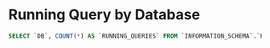 # Running Query by Database

```sql
SELECT `DB`, COUNT(*) AS `RUNNING_QUERIES` FROM `INFORMATION_SCHEMA`.`PROCESSLIST` GROUP BY `DB`;
```
